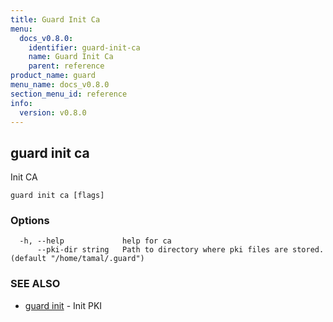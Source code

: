 ```yaml
---
title: Guard Init Ca
menu:
  docs_v0.8.0:
    identifier: guard-init-ca
    name: Guard Init Ca
    parent: reference
product_name: guard
menu_name: docs_v0.8.0
section_menu_id: reference
info:
  version: v0.8.0
---
```


## guard init ca

Init CA

```
guard init ca [flags]
```

### Options

```
  -h, --help             help for ca
      --pki-dir string   Path to directory where pki files are stored. (default "/home/tamal/.guard")
```

### SEE ALSO

* [guard init](/docs/v0.8.0/reference/guard_init)	 - Init PKI

